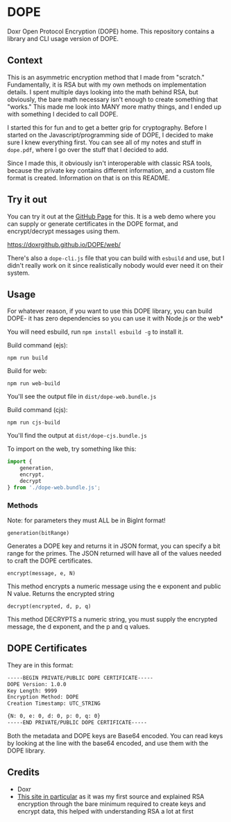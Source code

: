 # DOPE
Doxr Open Protocol Encryption (DOPE) home. This repository contains a library and CLI usage version of DOPE.

## Context

This is an asymmetric encryption method that I made from "scratch." Fundamentally, it is RSA but with my own methods on implementation details. I spent multiple days looking into the math behind RSA, but obviously, the bare math necessary isn't enough to create something that "works." This made me look into MANY more mathy things, and I ended up with something I decided to call DOPE.

I started this for fun and to get a better grip for cryptography. Before I started on the Javascript/programming side of DOPE, I decided to make sure I knew everything first. You can see all of my notes and stuff in `dope.pdf`, where I go over the stuff that I decided to add.

Since I made this, it obviously isn't interoperable with classic RSA tools, because the private key contains different information, and a custom file format is created. Information on that is on this README.

## Try it out

You can try it out at the [GitHub Page](https://doxrgithub.github.io/DOPE/web/) for this. It is a web demo where you can supply or generate certificates in the DOPE format, and encrypt/decrypt messages using them.

https://doxrgithub.github.io/DOPE/web/

There's also a `dope-cli.js` file that you can build with `esbuild` and use, but I didn't really work on it since realistically nobody would ever need it on their system.

## Usage

For whatever reason, if you want to use this DOPE library, you can build DOPE- it has zero dependencies so you can use it with Node.js or the web*

You will need esbuild, run `npm install esbuild -g` to install it.

Build command (ejs):

`npm run build`

Build for web:

`npm run web-build`

You'll see the output file in `dist/dope-web.bundle.js`


Build command (cjs):

`npm run cjs-build`

You'll find the output at `dist/dope-cjs.bundle.js`

To import on the web, try something like this:

```js
import {
    generation,
    encrypt,
    decrypt
} from './dope-web.bundle.js';
```

### Methods

Note: for parameters they must ALL be in BigInt format!

`generation(bitRange)`

Generates a DOPE key and returns it in JSON format, you can specify a bit range for the primes. The JSON returned will have all of the values needed to craft the DOPE certificates.

`encrypt(message, e, N)`

This method encrypts a numeric message using the e exponent and public N value. Returns the encrypted string

`decrypt(encrypted, d, p, q)`

This method DECRYPTS a numeric string, you must supply the encrypted message, the d exponent, and the p and q values.

## DOPE Certificates

They are in this format:

```txt
-----BEGIN PRIVATE/PUBLIC DOPE CERTIFICATE-----
DOPE Version: 1.0.0
Key Length: 9999
Encryption Method: DOPE
Creation Timestamp: UTC_STRING

{N: 0, e: 0, d: 0, p: 0, q: 0}
-----END PRIVATE/PUBLIC DOPE CERTIFICATE-----
```

Both the metadata and DOPE keys are Base64 encoded. You can read keys by looking at the line with the base64 encoded, and use them with the DOPE library.

## Credits

- Doxr
- [This site in particular](https://www.cs.sjsu.edu/~stamp/CS265/SecurityEngineering/chapter5_SE/RSAmath.html) as it was my first source and explained RSA encryption through the bare minimum required to create keys and encrypt data, this helped with understanding RSA a lot at first
